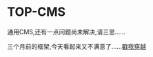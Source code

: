 # TOP-CMS

通用CMS,还有一点问题尚未解决,请三思......

三个月前的框架,今天看起来又不满意了......<a href="https://github.com/shuangyexuan/PHP-framework" target="_blank">戳我穿越</a>
